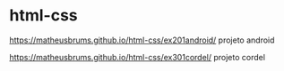 # html-css


https://matheusbrums.github.io/html-css/ex201android/  projeto android

https://matheusbrums.github.io/html-css/ex301cordel/  projeto cordel  

 
